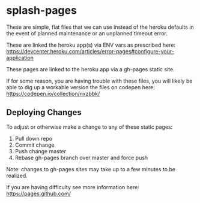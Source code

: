 # splash-pages

These are simple, flat files that we can use instead of the heroku defaults in the event of planned maintenance or an unplanned timeout error.

These are linked the heroku app(s) via ENV vars as prescribed here: https://devcenter.heroku.com/articles/error-pages#configure-your-application

These pages are linked to the heroku app via a gh-pages static site.

If for some reason, you are having trouble with these files, you will likely be able to dig up a workable version the files on codepen here: https://codepen.io/collection/nxzbbk/

## Deploying Changes

To adjust or otherwise make a change to any of these static pages:

1. Pull down repo
1. Commit change
1. Push change master
1. Rebase gh-pages branch over master and force push

Note: changes to gh-pages sites may take up to a few minutes to be realized.

If you are having difficulty see more information here: https://pages.github.com/
